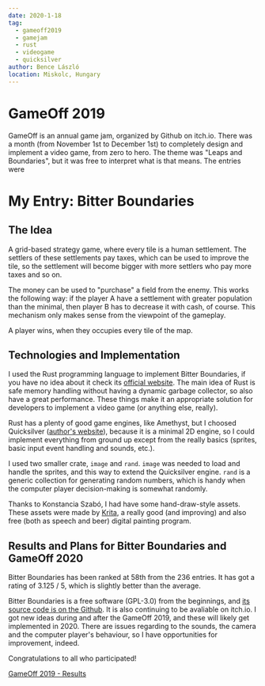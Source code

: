 ```yaml
---
date: 2020-1-18
tag: 
  - gameoff2019
  - gamejam
  - rust
  - videogame
  - quicksilver
author: Bence László
location: Miskolc, Hungary
---
```


# GameOff 2019

GameOff is an annual game jam, organized by Github on itch.io. There was a month (from November 1st to December 1st) to completely design and implement a video game, from zero to hero. The theme was "Leaps and Boundaries", but it was free to interpret what is that means. The entries were 

# My Entry: Bitter Boundaries

## The Idea

A grid-based strategy game, where every tile is a human settlement. The settlers of these settlements pay taxes, which can be used to improve the tile, so the settlement will become bigger with more settlers who pay more taxes and so on.

The money can be used to "purchase" a field from the enemy. This works the following way: if the player A have a settlement with greater population than the minimal, then player B has to decrease it with cash, of course. This mechanism only makes sense from the viewpoint of the gameplay.

A player wins, when they occupies every tile of the map.

## Technologies and Implementation

I used the Rust programming language to implement Bitter Boundaries, if you have no idea about it check its [official website](https://www.rust-lang.org). The main idea of Rust is safe memory handling without having a dynamic garbage collector, so also have a great performance. These things make it an appropriate solution for developers to implement a video game (or anything else, really).

Rust has a plenty of good game engines, like Amethyst, but I choosed Quicksilver ([author's website](https://ryanisaacg.com/quicksilver/)), because it is a minimal 2D engine, so I could implement everything from ground up except from the really basics (sprites, basic input event handling and sounds, etc.).

I used two smaller crate, `image` and `rand`. `image` was needed to load and handle the sprites, and this way to extend the Quicksilver engine. `rand` is a generic collection for generating random numbers, which is handy when the computer player decision-making is somewhat randomly. 

Thanks to Konstancia Szabó, I had have some hand-draw-style assets. These assets were made by [Krita](https://krita.org/), a really good (and improving) and also free (both as speech and beer) digital painting program.

## Results and Plans for Bitter Boundaries and GameOff 2020

Bitter Boundaries has been ranked at 58th from the 236 entries. It has got a rating of 3.125 / 5, which is slightly better than the average.

Bitter Boundaries is a free software (GPL-3.0) from the beginnings, and [its source code is on the Github](https://github.com/bencelaszlo/bitter-boundaries). It is also continuing to be avaliable on itch.io. I got new ideas during and after the GameOff 2019, and these will likely get implemented in 2020. There are issues regarding to the sounds, the camera and the computer player's behaviour, so I have opportunities for improvement, indeed.

Congratulations to all who participated!

[GameOff 2019 - Results](https://itch.io/jam/game-off-2019/results)